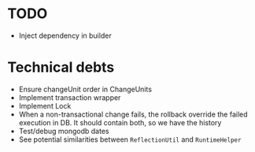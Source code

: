 
# TODO
- Inject dependency in builder

# Technical debts
- Ensure changeUnit order in ChangeUnits
- Implement transaction wrapper
- Implement Lock
- When a non-transactional change fails, the rollback override the failed execution in DB. 
  It should contain both, so we have the history
- Test/debug mongodb dates
- See potential similarities between `ReflectionUtil` and `RuntimeHelper`

